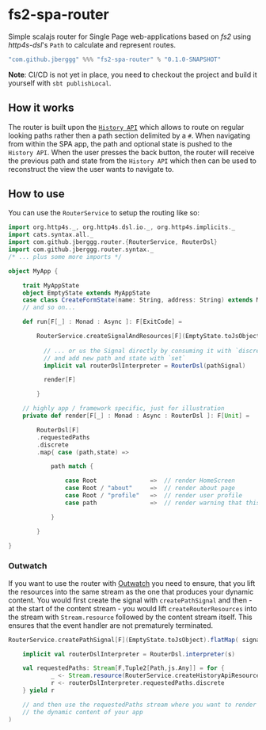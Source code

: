 # fs2-spa-router

Simple scalajs router for Single Page web-applications based on *fs2* using 
*http4s-dsl*'s `Path` to calculate and represent routes.

```scala
"com.github.jberggg" %%% "fs2-spa-router" % "0.1.0-SNAPSHOT"
```

**Note**: CI/CD is not yet in place, you need to checkout the project and build 
it yourself with `sbt publishLocal`.

## How it works

The router is built upon the [`History API`](https://developer.mozilla.org/en-US/docs/Web/API/History) 
which allows to route on regular looking paths rather then a path section delimited
by a `#`. When navigating from within the SPA app, the path and optional state is 
pushed to the `History API`. When the user presses the back button, the router will 
receive the previous path and state from the `History API` which then can be used 
to reconstruct the view the user wants to navigate to.

## How to use

You can use the `RouterService` to setup the routing like so:

```scala
import org.http4s._, org.http4s.dsl.io._, org.http4s.implicits._
import cats.syntax.all._
import com.github.jberggg.router.{RouterService, RouterDsl}
import com.github.jberggg.router.syntax._
/* ... plus some more imports */

object MyApp {

    trait MyAppState
    object EmptyState extends MyAppState
    case class CreateFormState(name: String, address: String) extends MyAppState
    // and so on...

    def run[F[_] : Monad : Async ]: F[ExitCode] =

        RouterService.createSignalAndResources[F](EmptyState.toJsObject).use{ pathSignal =>    
                    
          // ... or us the Signal directly by consuming it with `discrete` 
          // and add new path and state with `set`
          implicit val routerDslInterpreter = RouterDsl(pathSignal)

          render[F]

        }

    // highly app / framework specific, just for illustration
    private def render[F[_] : Monad : Async : RouterDsl ]: F[Unit] =

        RouterDsl[F]
        .requestedPaths
        .discrete
        .map{ case (path,state) =>

            path match {

                case Root               =>  // render HomeScreen
                case Root / "about"     =>  // render about page
                case Root / "profile"   =>  // render user profile
                case path               =>  // render warning that this is a unknown path

            }

        }

}

```

### Outwatch

If you want to use the router with [Outwatch](https://github.com/outwatch/outwatch) you
need to ensure, that you lift the resources into the same stream as the one that produces
your dynamic content. You would first create the signal with `createPathSignal` and then -
at the start of the content stream - you would lift `createRouterResources` into
the stream with `Stream.resource` followed by the content stream itself.
This ensures that the event handler are not prematurely terminated.

```scala
RouterService.createPathSignal[F](EmptyState.toJsObject).flatMap( signal =>

    implicit val routerDslInterpreter = RouterDsl.interpreter(s)

    val requestedPaths: Stream[F,Tuple2[Path,js.Any]] = for {
            _ <- Stream.resource(RouterService.createHistoryApiResources[F](s))
            r <- routerDslInterpreter.requestedPaths.discrete
    } yield r

    // and then use the requestedPaths stream where you want to render
    // the dynamic content of your app
)
```
